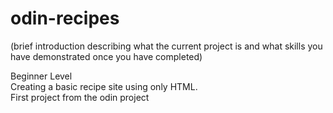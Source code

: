 # odin-recipes
(brief introduction describing what the current project is and what skills you have demonstrated once you have completed)

Beginner Level <br>
Creating a basic recipe site using only HTML. <br>
First project from the odin project
    
